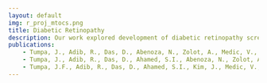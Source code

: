 ```yaml
---
layout: default
img: r_proj_mtocs.png
title: Diabetic Retinopathy
description: Our work explored development of diabetic retinopathy screening tool, a software framework that efficiently captures online diagnoses, stores retinal images for eye specialist reference, and assesses retinopathy patients to gather their preferred referral modality. The system has been implemented in the Milwaukee community to successfully offer eye screenings to more than 1300 patients, primarily among African American or Latino populations.
publications:
    - Tumpa, J., Adib, R., Das, D., Abenoza, N., Zolot, A., Medic, V., Kim, J., Castro, A., Pacheco, M.S., Romant, J. and Ahamed, S.I., 2020. mTOCS&#58; Mobile Teleophthalmology in Community Settings to improve Eye-health in Diabetic Population. arXiv preprint arXiv:2011.05762.
    - Tumpa, J., Adib, R., Das, D., Ahamed, S.I., Abenoza, N., Zolot, A., Medic, V., Kim, J., Castro, A., Pacheco, M.S. and Rowland, R., 2020, October. Community-based Retinal Screening with Multilingual Software Support to Overcome Language Barriers of Minority Communities. In Conference Companion Publication of the 2020 on Computer Supported Cooperative Work and Social Computing (pp. 395-400).
    - Tumpa, J.F., Adib, R., Das, D., Ahamed, S.I., Kim, J., Medic, V., Castro, A., Pacheco, M., Rowland, R. and Romant, J., 2019, September. mTEH&#58; A Decision Support System for Tele-Ophthalmology to Improve Eye Health of Wisconsin Population in Community Settings. In 2019 IEEE/ACM International Conference on Connected Health&#58; Applications, Systems and Engineering Technologies (CHASE) (pp. 25-26). IEEE.
---
```

